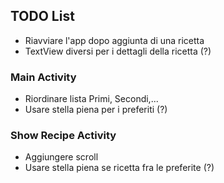## TODO List

* Riavviare l'app dopo aggiunta di una ricetta
* TextView diversi per i dettagli della ricetta (?)

### Main Activity

* Riordinare lista Primi, Secondi,...
* Usare stella piena per i preferiti (?)

### Show Recipe Activity

* Aggiungere scroll 
* Usare stella piena se ricetta fra le preferite (?)
